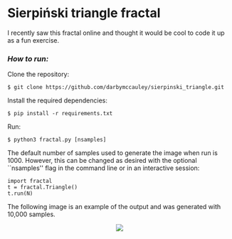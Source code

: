 # Sierpiński triangle fractal

I recently saw this fractal online and thought it would be cool to code it up as a fun exercise.


### ***How to run:***

Clone the repository:
```
$ git clone https://github.com/darbymccauley/sierpinski_triangle.git
```

Install the required dependencies:
```
$ pip install -r requirements.txt
```
Run:
``` 
$ python3 fractal.py [nsamples]
```

The default number of samples used to generate the image when run is 1000. However, this can be changed as desired with the optional ``nsamples'' flag in the command line or in an interactive session:
```
import fractal
t = fractal.Triangle()
t.run(N)
```


The following image is an example of the output and was generated with 10,000 samples.
<p align="center">
<img src="https://github.com/darbymccauley/sierpinski_triangle/blob/master/sample.png?raw=true" />
</p>

